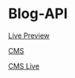 # Blog-API

[Live Preview](https://blog-bice-tau-13.vercel.app/)

[CMS](https://github.com/zishan29/blog-cms)

[CMS Live](https://blog-cms-puce.vercel.app/)
